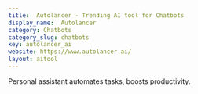 ```yaml
---
title:  Autolancer - Trending AI tool for Chatbots
display_name:  Autolancer
category: Chatbots
category_slug: chatbots
key: autolancer_ai
website: https://www.autolancer.ai/
layout: aitool
---
```


Personal assistant automates tasks, boosts productivity.
